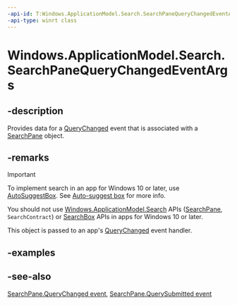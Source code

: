 ```yaml
---
-api-id: T:Windows.ApplicationModel.Search.SearchPaneQueryChangedEventArgs
-api-type: winrt class
---
```


<!-- Class syntax.
public class SearchPaneQueryChangedEventArgs : Windows.ApplicationModel.Search.ISearchPaneQueryChangedEventArgs
-->

# Windows.ApplicationModel.Search.SearchPaneQueryChangedEventArgs

## -description

Provides data for a [QueryChanged](searchpane_querychanged.md) event that is associated with a [SearchPane](searchpane.md) object.

## -remarks

> [!IMPORTANT]
> To implement search in an app for Windows 10 or later, use [AutoSuggestBox](/uwp/api/windows.ui.xaml.controls.autosuggestbox). See [Auto-suggest box](/windows/apps/design/controls/auto-suggest-box) for more info.
>
> You should not use [Windows.ApplicationModel.Search](/uwp/api/windows.applicationmodel.search) APIs ([SearchPane](/uwp/api/windows.applicationmodel.search.searchpane), `SearchContract`) or [SearchBox](../windows.ui.xaml.controls/searchbox.md) APIs in apps for Windows 10 or later.

This object is passed to an app's [QueryChanged](searchpane_querychanged.md) event handler.

## -examples

## -see-also

[SearchPane.QueryChanged event](searchpane_querychanged.md), [SearchPane.QuerySubmitted event](searchpane_querysubmitted.md)